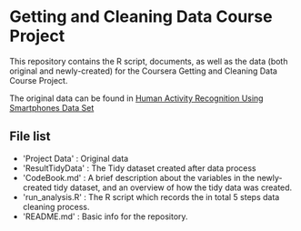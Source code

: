 # Getting and Cleaning Data Course Project

This repository contains the R script, documents, as well as the data (both original and newly-created) for the Coursera
Getting and Cleaning Data Course Project.

The original data can be found in [Human Activity Recognition Using Smartphones Data Set](http://archive.ics.uci.edu/ml/datasets/Human+Activity+Recognition+Using+Smartphones)

## File list

* 'Project Data' : Original data
* 'ResultTidyData' : The Tidy dataset created after data process
* 'CodeBook.md' : A brief description about the variables in the newly-created tidy dataset, and an overview of how the tidy data was created.
* 'run_analysis.R' : The R script which records the in total 5 steps data cleaning process.
* 'README.md' : Basic info for the repository.
